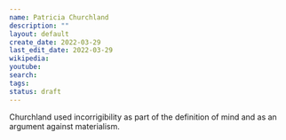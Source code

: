 ```yaml
---
name: Patricia Churchland
description: ""
layout: default
create_date: 2022-03-29
last_edit_date: 2022-03-29
wikipedia: 
youtube: 
search: 
tags:
status: draft
---
```

Churchland used incorrigibility as part of the definition of mind and as an argument against materialism.